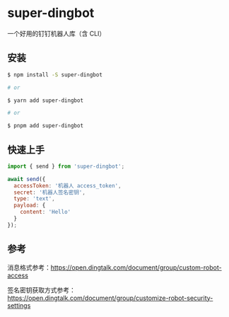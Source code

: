 # super-dingbot

一个好用的钉钉机器人库（含 CLI）

## 安装

```bash
$ npm install -S super-dingbot

# or

$ yarn add super-dingbot

# or

$ pnpm add super-dingbot
```

## 快速上手

```js
import { send } from 'super-dingbot';

await send({
  accessToken: '机器人 access_token',
  secret: '机器人签名密钥',
  type: 'text',
  payload: {
    content: 'Hello'
  }
});

```

## 参考

消息格式参考：<https://open.dingtalk.com/document/group/custom-robot-access>

签名密钥获取方式参考：<https://open.dingtalk.com/document/group/customize-robot-security-settings>
